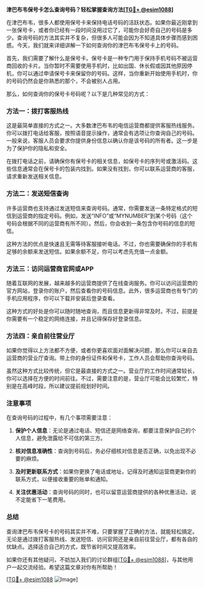 **津巴布韦保号卡怎么查询号码？轻松掌握查询方法[[TG💪+ @esim1088](https://t.me/s/esim1088)]**

在津巴布韦，很多人都使用保号卡来保持电话号码的活跃状态。如果你最近刚拿到一张保号卡，或者你已经有一段时间没用过它了，可能你会好奇自己的号码是多少。查询号码的方法其实并不复杂，但很多人可能会因为不知道具体步骤而感到困惑。今天，我们就来详细讲解一下如何查询你的津巴布韦保号卡上的号码。

首先，我们需要了解什么是保号卡。保号卡是一种专门用于保持手机号码不被运营商回收的卡片。当你暂时不需要使用手机时，比如出国、休长假或因其他原因停机，你可以通过申请保号卡来保留你的号码。这样，当你重新开始使用手机时，你的号码仍然会是你熟悉的那个，不会被别人占用。

那么，如何查询你的保号卡号码呢？以下是几种常见的方式：

### 方法一：拨打客服热线

这是最简单直接的方式之一。大多数津巴布韦的电信运营商都提供客服热线服务。你可以拨打电话给客服，按照语音提示操作，通常会有选项让你查询自己的号码。一般来说，客服人员会要求你提供身份信息以确认你是该号码的所有者。这一步是为了保护你的隐私和安全。

在拨打电话之前，请确保你有保号卡的相关信息，如保号卡的序列号或激活码。这些信息通常会在保号卡的包装内找到。如果没有找到，你可以联系运营商的客服，请求重新发送相关信息。

### 方法二：发送短信查询

许多运营商也支持通过发送短信来查询号码。通常，你需要发送一条特定格式的短信到运营商的指定号码。例如，发送“INFO”或“MYNUMBER”到某个号码（这个号码会根据不同的运营商有所不同）。然后，你会收到一条包含你号码的信息的短信。

这种方法的优点是快速且无需等待客服接听电话。不过，你也需要确保你的手机有足够的余额来发送短信。如果余额不足，你可以考虑先充值一点金额。

### 方法三：访问运营商官网或APP

随着互联网的发展，越来越多的运营商提供了在线查询服务。你可以访问运营商的官方网站，登录你的账户，然后查看你的号码信息。此外，很多运营商也有专门的手机应用程序，你可以下载并安装后登录查看。

这种方式的好处是你可以随时随地查询，而且信息更新得非常及时。不过，前提是你需要有一个稳定的网络连接，并且记得保存好登录信息。

### 方法四：亲自前往营业厅

如果你觉得以上方法都不方便，或者你更喜欢面对面解决问题，那么你可以亲自去运营商的营业厅查询。带上你的身份证件和保号卡，工作人员会帮助你查询号码。

虽然这种方式比较传统，但它是最直接的方式之一。营业厅的工作时间通常较长，你可以选择在方便的时间前往。不过，需要注意的是，营业厅可能会比较繁忙，特别是在高峰时段，所以建议提前规划好时间。

### 注意事项

在查询号码的过程中，有几个事项需要注意：

1. **保护个人信息**：无论是通过电话、短信还是网络查询，都要注意保护自己的个人信息，避免泄露给不可信的第三方。
   
2. **核对信息准确性**：查询到号码后，务必仔细核对信息是否正确，以免出现不必要的麻烦。

3. **及时更新联系方式**：如果你更换了电话或地址，记得及时通知运营商更新你的联系方式，以便接收重要的账单和通知。

4. **关注优惠活动**：查询号码的同时，也可以留意运营商提供的各种优惠活动，说不定能省下一笔费用。

### 总结

查询津巴布韦保号卡的号码其实并不难，只要掌握了正确的方法，就能轻松搞定。无论是通过拨打客服热线、发送短信、访问官网还是亲自前往营业厅，都有各自的优缺点。选择适合自己的方式，既节省时间又提高效率。

如果你还有其他疑问，不妨加入我们的讨论群组[[TG💪+ @esim1088](https://t.me/s/esim1088)]，与其他用户一起交流经验。希望这篇文章对你有所帮助！

[[TG💪+ @esim1088](https://t.me/s/esim1088) ![Image](https://i.postimg.cc/4NQfJmqS/Snipaste-2025-05-13-00-14-12.png)]